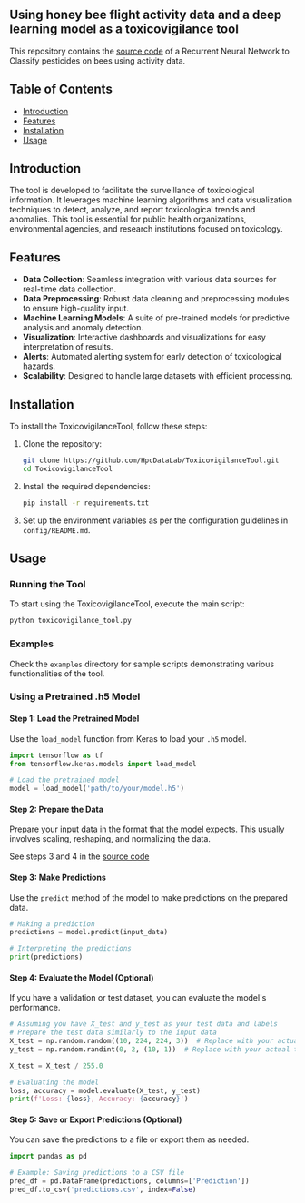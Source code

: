 ## Using honey bee flight activity data and a deep learning model as a toxicovigilance tool


This repository contains the [source code](code/toxicovigilance_tool.py) of a Recurrent Neural Network to Classify pesticides on bees using activity data.

## Table of Contents

- [Introduction](#introduction)
- [Features](#features)
- [Installation](#installation)
- [Usage](#usage)

## Introduction

The tool is developed to facilitate the surveillance of toxicological information. It leverages machine learning algorithms and data visualization techniques to detect, analyze, and report toxicological trends and anomalies. This tool is essential for public health organizations, environmental agencies, and research institutions focused on toxicology.

## Features

- **Data Collection**: Seamless integration with various data sources for real-time data collection.
- **Data Preprocessing**: Robust data cleaning and preprocessing modules to ensure high-quality input.
- **Machine Learning Models**: A suite of pre-trained models for predictive analysis and anomaly detection.
- **Visualization**: Interactive dashboards and visualizations for easy interpretation of results.
- **Alerts**: Automated alerting system for early detection of toxicological hazards.
- **Scalability**: Designed to handle large datasets with efficient processing.

## Installation

To install the ToxicovigilanceTool, follow these steps:

1. Clone the repository:
    ```sh
    git clone https://github.com/HpcDataLab/ToxicovigilanceTool.git
    cd ToxicovigilanceTool
    ```

2. Install the required dependencies:
    ```sh
    pip install -r requirements.txt
    ```

3. Set up the environment variables as per the configuration guidelines in `config/README.md`.

## Usage

### Running the Tool

To start using the ToxicovigilanceTool, execute the main script:
```sh
python toxicovigilance_tool.py
```

### Examples

Check the `examples` directory for sample scripts demonstrating various functionalities of the tool.

### Using a Pretrained .h5 Model

#### Step 1: Load the Pretrained Model

Use the `load_model` function from Keras to load your `.h5` model.

```python
import tensorflow as tf
from tensorflow.keras.models import load_model

# Load the pretrained model
model = load_model('path/to/your/model.h5')
```

#### Step 2: Prepare the Data

Prepare your input data in the format that the model expects. This usually involves scaling, reshaping, and normalizing the data.

See steps 3 and 4 in the  [source code](code/toxicovigilance_tool.py)


#### Step 3: Make Predictions

Use the `predict` method of the model to make predictions on the prepared data.

```python
# Making a prediction
predictions = model.predict(input_data)

# Interpreting the predictions
print(predictions)
```

#### Step 4: Evaluate the Model (Optional)

If you have a validation or test dataset, you can evaluate the model's performance.

```python
# Assuming you have X_test and y_test as your test data and labels
# Prepare the test data similarly to the input data
X_test = np.random.random((10, 224, 224, 3))  # Replace with your actual test data
y_test = np.random.randint(0, 2, (10, 1))  # Replace with your actual test labels

X_test = X_test / 255.0

# Evaluating the model
loss, accuracy = model.evaluate(X_test, y_test)
print(f'Loss: {loss}, Accuracy: {accuracy}')
```

#### Step 5: Save or Export Predictions (Optional)

You can save the predictions to a file or export them as needed.

```python
import pandas as pd

# Example: Saving predictions to a CSV file
pred_df = pd.DataFrame(predictions, columns=['Prediction'])
pred_df.to_csv('predictions.csv', index=False)
```


